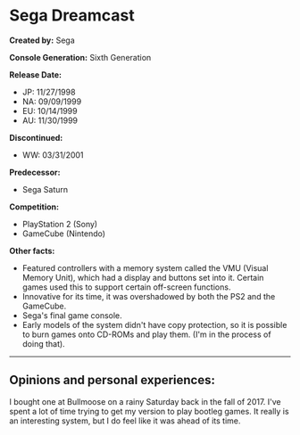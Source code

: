 # Sega Dreamcast

**Created by:** Sega

**Console Generation:** Sixth Generation

**Release Date:**
* JP: 11/27/1998
* NA: 09/09/1999
* EU: 10/14/1999
* AU: 11/30/1999

**Discontinued:**
* WW: 03/31/2001

**Predecessor:**
* Sega Saturn

**Competition:**
* PlayStation 2 (Sony)
* GameCube (Nintendo)

**Other facts:**
* Featured controllers with a memory system called the VMU (Visual Memory Unit), which had a display and buttons set into it. Certain games used this to support certain off-screen functions.
* Innovative for its time, it was overshadowed by both the PS2 and the GameCube.
* Sega's final game console.
* Early models of the system didn't have copy protection, so it is possible to burn games onto CD-ROMs and play them. (I'm in the process of doing that).

---

## Opinions and personal experiences:
I bought one at Bullmoose on a rainy Saturday back in the fall of 2017. I've spent a lot of time trying to get my version to play bootleg games. It really is an interesting system, but I do feel like it was ahead of its time. 
